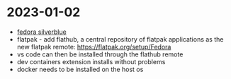 # 2023-01-02

* [fedora silverblue](https://docs.fedoraproject.org/en-US/fedora-silverblue/getting-started/)
* flatpak - add flathub, a central repository of flatpak applications as the new flatpak remote: https://flatpak.org/setup/Fedora
* vs code can then be installed through the flathub remote
* dev containers extension installs without problems
* docker needs to be installed on the host os
